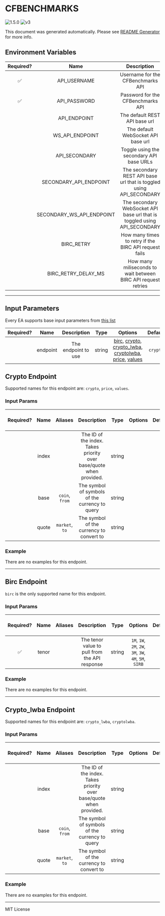 # CFBENCHMARKS

![1.5.0](https://img.shields.io/github/package-json/v/smartcontractkit/external-adapters-js?filename=packages/sources/cfbenchmarks-test/package.json) ![v3](https://img.shields.io/badge/framework%20version-v3-blueviolet)

This document was generated automatically. Please see [README Generator](../../scripts#readme-generator) for more info.

## Environment Variables

| Required? |           Name            |                               Description                                |  Type   | Options |                 Default                  |
| :-------: | :-----------------------: | :----------------------------------------------------------------------: | :-----: | :-----: | :--------------------------------------: |
|    ✅     |       API_USERNAME        |                    Username for the CFBenchmarks API                     | string  |         |                                          |
|    ✅     |       API_PASSWORD        |                    Password for the CFBenchmarks API                     | string  |         |                                          |
|           |       API_ENDPOINT        |                      The default REST API base url                       | string  |         |    `https://www.cfbenchmarks.com/api`    |
|           |      WS_API_ENDPOINT      |                    The default WebSocket API base url                    | string  |         |    `wss://www.cfbenchmarks.com/ws/v4`    |
|           |       API_SECONDARY       |                 Toggle using the secondary API base URLs                 | boolean |         |                 `false`                  |
|           |  SECONDARY_API_ENDPOINT   |   The secondary REST API base url that is toggled using API_SECONDARY    | string  |         | `https://unregprod.cfbenchmarks.com/api` |
|           | SECONDARY_WS_API_ENDPOINT | The secondary WebSocket API base url that is toggled using API_SECONDARY | string  |         | `wss://unregprod.cfbenchmarks.com/ws/v4` |
|           |        BIRC_RETRY         |          How many times to retry if the BIRC API request fails           | number  |         |                   `3`                    |
|           |    BIRC_RETRY_DELAY_MS    |      How many miliseconds to wait between BIRC API request retries       | number  |         |                  `1000`                  |

---

## Input Parameters

Every EA supports base input parameters from [this list](https://github.com/smartcontractkit/ea-framework-js/blob/main/src/config/index.ts)

| Required? |   Name   |     Description     |  Type  |                                                                                       Options                                                                                        | Default  |
| :-------: | :------: | :-----------------: | :----: | :----------------------------------------------------------------------------------------------------------------------------------------------------------------------------------: | :------: |
|           | endpoint | The endpoint to use | string | [birc](#birc-endpoint), [crypto](#crypto-endpoint), [crypto_lwba](#crypto_lwba-endpoint), [cryptolwba](#crypto_lwba-endpoint), [price](#crypto-endpoint), [values](#crypto-endpoint) | `crypto` |

## Crypto Endpoint

Supported names for this endpoint are: `crypto`, `price`, `values`.

### Input Params

| Required? | Name  |    Aliases     |                            Description                             |  Type  | Options | Default | Depends On | Not Valid With |
| :-------: | :---: | :------------: | :----------------------------------------------------------------: | :----: | :-----: | :-----: | :--------: | :------------: |
|           | index |                | The ID of the index. Takes priority over base/quote when provided. | string |         |         |            |                |
|           | base  | `coin`, `from` |           The symbol of symbols of the currency to query           | string |         |         |            |                |
|           | quote | `market`, `to` |              The symbol of the currency to convert to              | string |         |         |            |                |

### Example

There are no examples for this endpoint.

---

## Birc Endpoint

`birc` is the only supported name for this endpoint.

### Input Params

| Required? | Name  | Aliases |                  Description                  |  Type  |                        Options                         | Default | Depends On | Not Valid With |
| :-------: | :---: | :-----: | :-------------------------------------------: | :----: | :----------------------------------------------------: | :-----: | :--------: | :------------: |
|    ✅     | tenor |         | The tenor value to pull from the API response | string | `1M`, `1W`, `2M`, `2W`, `3M`, `3W`, `4M`, `5M`, `SIRB` |         |            |                |

### Example

There are no examples for this endpoint.

---

## Crypto_lwba Endpoint

Supported names for this endpoint are: `crypto_lwba`, `cryptolwba`.

### Input Params

| Required? | Name  |    Aliases     |                            Description                             |  Type  | Options | Default | Depends On | Not Valid With |
| :-------: | :---: | :------------: | :----------------------------------------------------------------: | :----: | :-----: | :-----: | :--------: | :------------: |
|           | index |                | The ID of the index. Takes priority over base/quote when provided. | string |         |         |            |                |
|           | base  | `coin`, `from` |           The symbol of symbols of the currency to query           | string |         |         |            |                |
|           | quote | `market`, `to` |              The symbol of the currency to convert to              | string |         |         |            |                |

### Example

There are no examples for this endpoint.

---

MIT License
